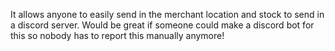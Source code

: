 It allows anyone to easily send in the merchant location and stock to send in a discord server. Would be great if someone could make a discord bot for this so nobody has to report this manually anymore!

